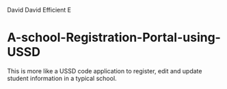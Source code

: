 David David Efficient E
# A-school-Registration-Portal-using-USSD
This is more like a USSD code application to register, edit and update student information in a typical school.
